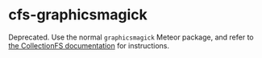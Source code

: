 cfs-graphicsmagick
=========================

Deprecated. Use the normal `graphicsmagick` Meteor package, and refer to [the CollectionFS documentation](https://github.com/CollectionFS/Meteor-CollectionFS#image-manipulation) for instructions.

